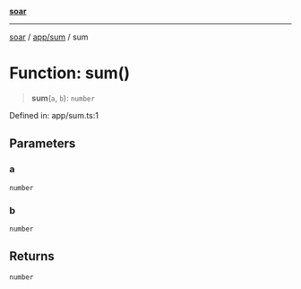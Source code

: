 [**soar**](../../../README.md)

***

[soar](../../../modules.md) / [app/sum](../README.md) / sum

# Function: sum()

> **sum**(`a`, `b`): `number`

Defined in: app/sum.ts:1

## Parameters

### a

`number`

### b

`number`

## Returns

`number`
